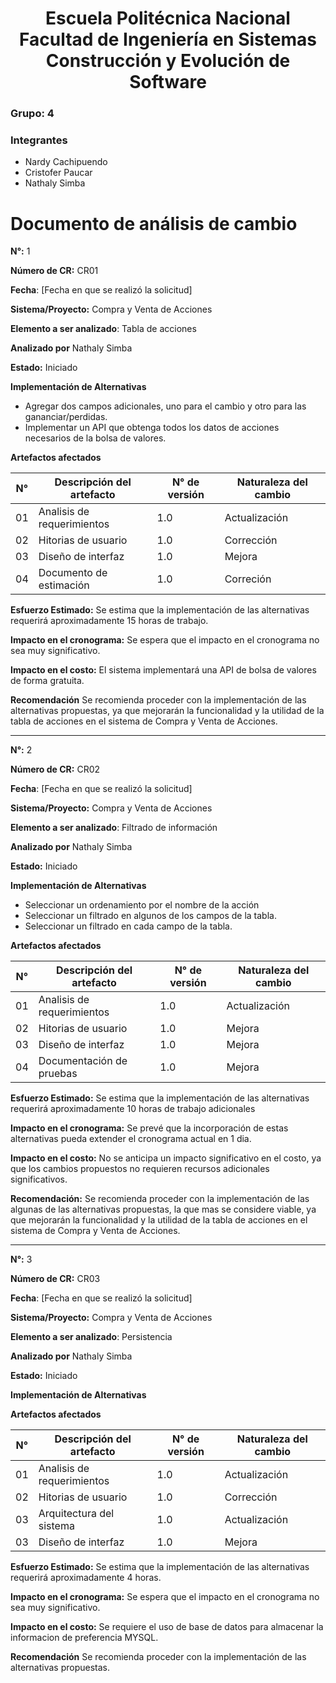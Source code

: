 <h1 align="center">
    Escuela Politécnica Nacional<br>
    Facultad de Ingeniería en Sistemas<br>
    Construcción y Evolución de Software<br>
</h1>

### Grupo: 4

### Integrantes
- Nardy Cachipuendo
- Cristofer Paucar
- Nathaly Simba

# Documento de análisis de cambio
**N°:** 1

**Número de CR:** CR01

**Fecha**: [Fecha en que se realizó la solicitud]

**Sistema/Proyecto:** Compra y Venta de Acciones

**Elemento a ser analizado**: Tabla de acciones

**Analizado por** Nathaly Simba

**Estado:** Iniciado

**Implementación de Alternativas**
- Agregar dos campos  adicionales, uno para el cambio y otro para las gananciar/perdidas.
- Implementar un API que obtenga todos los datos de acciones necesarios de la bolsa de valores.

**Artefactos afectados**

| N°      | Descripción del artefacto| N° de versión | Naturaleza del cambio |
|-------------|----------------------|---------------|-----------------------|
| 01         | Analisis de requerimientos        | 1.0           | Actualización         |
| 02         | Hitorias de usuario      | 1.0         | Corrección            |
| 03         | Diseño de interfaz   | 1.0           | Mejora                |
| 04         | Documento de estimación   | 1.0           | Correción                |

**Esfuerzo Estimado:** Se estima que la implementación de las alternativas requerirá aproximadamente 15 horas de trabajo.

**Impacto en el cronograma:**  Se espera que el impacto en el cronograma no sea muy significativo.

**Impacto en el costo:** El sistema implementará una API de bolsa de valores de forma gratuita.

**Recomendación** Se recomienda proceder con la implementación de las alternativas propuestas, ya que mejorarán la funcionalidad y la utilidad de la tabla de acciones en el sistema de Compra y Venta de Acciones.

------------------

**N°:** 2

**Número de CR:** CR02

**Fecha**: [Fecha en que se realizó la solicitud]

**Sistema/Proyecto:** Compra y Venta de Acciones

**Elemento a ser analizado**: Filtrado de información

**Analizado por** Nathaly Simba

**Estado:** Iniciado

**Implementación de Alternativas**
- Seleccionar un ordenamiento por el nombre de la acción
- Seleccionar un filtrado en algunos de los campos de la tabla.
- Seleccionar un filtrado en cada campo de la tabla.

**Artefactos afectados**

| N°      | Descripción del artefacto| N° de versión | Naturaleza del cambio |
|-------------|----------------------|---------------|-----------------------|
| 01         | Analisis de requerimientos        | 1.0           | Actualización         |
| 02         | Hitorias de usuario      | 1.0         | Mejora            |
| 03         | Diseño de interfaz   | 1.0           | Mejora                |
| 04         | Documentación de pruebas   | 1.0           | Mejora                |

**Esfuerzo Estimado:** Se estima que la implementación de las alternativas requerirá aproximadamente 10 horas de trabajo adicionales

**Impacto en el cronograma:** Se prevé que la incorporación de estas alternativas pueda extender el cronograma actual en 1 dia.

**Impacto en el costo:** No se anticipa un impacto significativo en el costo, ya que los cambios propuestos no requieren recursos adicionales significativos.

**Recomendación:** Se recomienda proceder con la implementación de las algunas de las alternativas propuestas, la que mas se considere viable, ya que mejorarán la funcionalidad y la utilidad de la tabla de acciones en el sistema de Compra y Venta de Acciones.

------------------
**N°:** 3

**Número de CR:** CR03

**Fecha**: [Fecha en que se realizó la solicitud]

**Sistema/Proyecto:** Compra y Venta de Acciones

**Elemento a ser analizado**: Persistencia

**Analizado por** Nathaly Simba

**Estado:** Iniciado

**Implementación de Alternativas**


**Artefactos afectados**

| N°      | Descripción del artefacto| N° de versión | Naturaleza del cambio |
|-------------|----------------------|---------------|-----------------------|
| 01         | Analisis de requerimientos        | 1.0           | Actualización         |
| 02         | Hitorias de usuario      | 1.0         | Corrección            |
| 03         | Arquitectura del sistema   | 1.0           | Actualización               |
| 03         | Diseño de interfaz   | 1.0           | Mejora                |


**Esfuerzo Estimado:**  Se estima que la implementación de las alternativas requerirá aproximadamente 4 horas.

**Impacto en el cronograma:** Se espera que el impacto en el cronograma no sea muy significativo.

**Impacto en el costo:** Se requiere el uso de base de datos para almacenar la informacion de preferencia MYSQL.

**Recomendación**
Se recomienda proceder con la implementación de las alternativas propuestas.